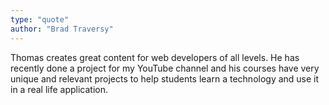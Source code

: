 ```yaml
---
type: "quote"
author: "Brad Traversy"
---
```

Thomas creates great content for web developers of all levels. He has recently done a project for my YouTube channel and his courses have very unique and relevant projects to help students learn a technology and use it in a real life application.